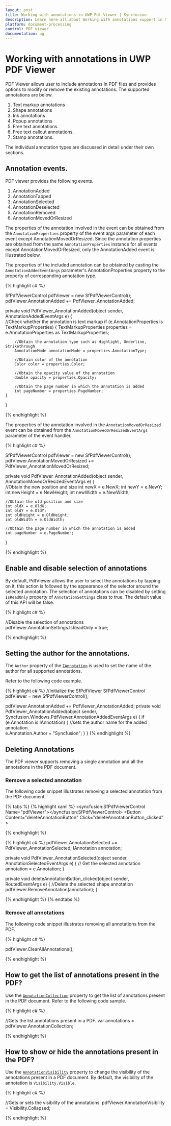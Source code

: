 ```yaml
---
layout: post
title: Working with annotations in UWP Pdf Viewer | Syncfusion
description: Learn here all about Working with annotations support in Syncfusion<sup>®</sup> UWP Pdf Viewer (SfPdfViewer) control and more.
platform: document-processing
control: PDF viewer
documentation: ug
---
```


# Working with annotations in UWP PDF Viewer

PDF Viewer allows user to include annotations in PDF files and provides options to modify or remove the existing annotations. The supported annotations are below. 

1. Text markup annotations
2. Shape annotations
3. Ink annotations
4. Popup annotations
5. Free text annotations.
6. Free text callout annotations. 
7. Stamp annotations.

The individual annotation types are discussed in detail under their own sections. 

## Annotation events. 

PDF viewer provides the following events. 

1. AnnotationAdded
2. AnnotationTapped
3. AnnotationSelected
4. AnnotationDeselected
5. AnnotationRemoved
6. AnnotationMovedOrResized

The properties of the annotation involved in the event can be obtained from the `AnnotationProperties` property of the event args parameter of each event except AnnotationMovedOrResized. Since the annotation properties are obtained from the same `AnnotationProperties` instance for all events except AnnotationMovedOrResized, only the AnnotationAdded event is illustrated below. 

The properties of the included annotation can be obtained by casting the `AnnotationAddedEventArgs` parameter's AnnotationProperties property to the property of corresponding annotation type.

{% highlight c# %}

SfPdfViewerControl pdfViewer = new SfPdfViewerControl();
pdfViewer.AnnotationAdded += PdfViewer_AnnotationAdded;

private void PdfViewer_AnnotationAdded(object sender, AnnotationAddedEventArgs e)
{	
	//Check whether the annotation is text markup
	if (e.AnnotationProperties is TextMarkupProperties)
	{
		TextMarkupProperties properties = e.AnnotationProperties as TextMarkupProperties;

		//Obtain the annotation type such as Highlight, Underline, Strikethrough
		AnnotationMode annotationMode = properties.AnnotationType;

		//Obtain color of the annotation
		Color color = properties.Color;

		//Obtain the opacity value of the annotation
		double opacity = properties.Opacity;

		//Obtain the page number in which the annotation is added
		int pageNumber = properties.PageNumber;
	}
}

{% endhighlight %}

The properties of the annotation involved in the `AnnotationMovedOrResized` event can be obtained from the `AnnotationMovedOrResizedEventArgs` parameter of the event handler. 

{% highlight c# %}

SfPdfViewerControl pdfViewer = new SfPdfViewerControl();
pdfViewer.AnnotationMovedOrResized += PdfViewer_AnnotationMovedOrResized;

private void PdfViewer_AnnotationAdded(object sender, AnnotationMovedOrResizedEventArgs e)
{	
	//Obtain the new position and size
	int newX = e.NewX;
	int newY = e.NewY;
	int newHeight = e.NewHeight;
	int newWidth = e.NewWidth;

	//Obtain the old position and size
	int oldX = e.OldX;
	int oldY = e.OldY;
	int oldHeight = e.OldHeight;
	int oldWidth = e.OldWidth;

	//Obtain the page number in which the annotation is added
	int pageNumber = e.PageNumber;
}

{% endhighlight %}

## Enable and disable selection of annotations

By default, PdfViewer allows the user to select the annotations by tapping on it, this action is followed by the appearance of the selector around the selected annotation. The selection of annotations can be disabled by setting `IsReadOnly` property of `AnnotationSettings` class to true. The default value of this API will be false.

{% highlight c# %}

//Disable the selection of annotations
pdfViewer.AnnotationSettings.IsReadOnly = true;

{% endhighlight %}

## Setting the author for the annotations.
The `Author` property of the [`IAnnotation`](https://help.syncfusion.com/cr/uwp/Syncfusion.Windows.PdfViewer.IAnnotation.html) is used to set the name of the author for all supported annotations.

Refer to the following code example.

{% highlight c# %}
//Initialize the SfPdfViewer
SfPdfViewerControl pdfViewer = new SfPdfViewerControl();

pdfViewer.AnnotationAdded += PdfViewer_AnnotationAdded;
private void PdfViewer_AnnotationAdded(object sender, Syncfusion.Windows.PdfViewer.AnnotationAddedEventArgs e)
		{
			if (e.Annotation is IAnnotation)
			{
				//sets the author name for the added annotation.  
				e.Annotation.Author = "Syncfusion";
			}
		}
{% endhighlight %}

## Deleting Annotations

The PDF viewer supports removing a single annotation and all the annotations in the PDF document.

### Remove a selected annotation

The following code snippet illustrates removing a selected annotation from the PDF document.

{% tabs %}
{% highlight xaml %}
<Grid> <syncfusion:SfPdfViewerControl Name="pdfViewer"></syncfusion:SfPdfViewerControl> 
<Button Content="deleteAnnotationButton" Click="deleteAnnotationButton_clicked” ></Button> </Grid>

{% endhighlight %}

{% highlight c# %}
pdfViewer.AnnotationSelected += PdfViewer_AnnotationSelected;
IAnnotation annotation;

private void PdfViewer_AnnotationSelected(object sender, AnnotationSelectedEventArgs e)
{
  // Get the selected annotation      
  annotation = e.Annotation;
}

private void deleteAnnotationButton_clicked(object sender, RoutedEventArgs e)
{
  //Delete the selected shape annotation
  pdfViewer.RemoveAnnotation(annotation);
}

{% endhighlight %}
{% endtabs %}

### Remove all annotations

The following code snippet illustrates removing all annotations from the PDF.

{% highlight c# %}

pdfViewer.ClearAllAnnotations();

{% endhighlight %}

## How to get the list of annotations present in the PDF?

Use the [`AnnotationCollection`](https://help.syncfusion.com/cr/uwp/Syncfusion.Windows.PdfViewer.SfPdfViewerControl.html#Syncfusion_Windows_PdfViewer_SfPdfViewerControl_AnnotationCollection) property to get the list of annotations present in the PDF document. Refer to the following code sample.

{% highlight c# %}

//Gets the list annotations present in a PDF.
var annotations = pdfViewer.AnnotationCollection;

{% endhighlight %}

## How to show or hide the annotations present in the PDF?

Use the [`AnnotationVisibility`](https://help.syncfusion.com/cr/uwp/Syncfusion.Windows.PdfViewer.SfPdfViewerControl.html#Syncfusion_Windows_PdfViewer_SfPdfViewerControl_AnnotationVisibility) property to change the visibility of the annotations present in a PDF document. By default, the visibility of the annotation is `Visibility.Visible`.

{% highlight c# %}

//Gets or sets the visibility of the annotations.
pdfViewer.AnnotationVisibility = Visibility.Collapsed;

{% endhighlight %}